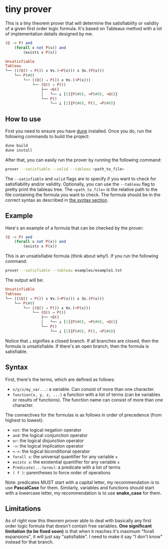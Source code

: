 # tiny prover

This is a tiny theorem prover that will determine the satisfiability or validity of a given first order logic formula. It's based on Tableaux method with a lot of implementation details designed by me.

```haskell
(Q -> P) and 
    (forall x not P(x)) and 
        (exists x P(x))
```

```haskell
Unsatisfiable
Tableau
└── (((Q() ⇒ P()) ∧ ∀x.(¬P(x))) ∧ ∃x.(P(x)))
    └── P(#0)
        └── ((Q() ⇒ P()) ∧ ∀x.(¬P(x)))
            └── (Q() ⇒ P())
                ├── ¬Q()
                │   └── ⊥ [1]{P(#0), ¬P(#0), ¬Q()}
                └── P()
                    └── ⊥ [1]{P(#0), P(), ¬P(#0)}
```

## How to use

First you need to ensure you have [dune](https://dune.build/) installed. Once you do, run the following commands to build the project:

```bash
dune build
dune install
```

After that, you can easily run the prover by running the following command:

```bash
prover --satisfiable --valid --tableau <path_to_file>
```

The `--satisfiable` and `valid` flags are to specify if you want to check for satisfiability and/or validity. Optionally, you can use the `--tableau` flag to pretty print the tableau tree. The `<path_to_file>` is the relative path to the file containing the formula you want to check. The formula should be in the correct syntax as described in [the syntax section](#syntax).

## Example

Here's an example of a formula that can be checked by the prover:

```haskell
(Q -> P) and 
    (forall x not P(x)) and 
        (exists x P(x))
```

This is an unsatisfiable formula (think about why!). If you run the following command:

```bash
prover --satisfiable --tableau examples/example1.txt
```

The output will be:

```haskell
Unsatisfiable
Tableau
└── (((Q() ⇒ P()) ∧ ∀x.(¬P(x))) ∧ ∃x.(P(x)))
    └── P(#0)
        └── ((Q() ⇒ P()) ∧ ∀x.(¬P(x)))
            └── (Q() ⇒ P())
                ├── ¬Q()
                │   └── ⊥ [1]{P(#0), ¬P(#0), ¬Q()}
                └── P()
                    └── ⊥ [1]{P(#0), P(), ¬P(#0)}
```

Notice that `⊥` signifies a closed branch. If all branches are closed, then the formula is unsatisfiable. If there's an open branch, then the formula is satisfiable.

## Syntax

First, there's the terms, which are defined as follows:

<!-- type term = Var of string | Fun of string * term list -->
- `x/y/z/my_var...`: a variable. Can consist of more than one character.
- `function(x, y, z, ...)` a function with a list of terms (can be variables or results of functions). The function name can consist of more than one character.

The connectives for the formulas is as follows in order of precedence (from highest to lowest):

- `not`: the logical negation operator
- `and`: the logical conjunction operator
- `or`: the logical disjunction operator
- `->`: the logical implication operator
- `<->`: the logical biconditional operator
- `forall x`: the universal quantifier for any variable `x`
- `exists x`: the existential quantifier for any variable `x`
- `Predicate(...terms)`: a predicate with a list of terms
- `( f )`: parentheses to force order of operations

Note: predicates MUST start with a capital letter, my recommendation is to use **PascalCase** for them. Similarly, variables and functions should start with a lowercase letter, my recommendation is to use **snake_case** for them.

## Limitations

As of right now this theorem prover able to deal with basically any first order logic formula that doesn't contain free variables. **One significant limitation (to be fixed soon)** is that when it reaches it's maximum "forall expansions", it will just say "satisfiable". I need to make it say "I don't know" instead for that branch.
